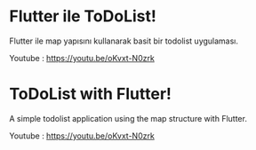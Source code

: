 # Flutter ile ToDoList!

Flutter ile map yapısını kullanarak basit bir todolist uygulaması.

Youtube : https://youtu.be/oKvxt-N0zrk

# ToDoList with Flutter!

A simple todolist application using the map structure with Flutter.

Youtube : https://youtu.be/oKvxt-N0zrk
